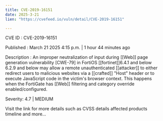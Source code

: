 ```yaml
---
title: CVE-2019-16151
date: 2025-3-21
lien: "https://cvefeed.io/vuln/detail/CVE-2019-16151"

---
```


CVE ID : CVE-2019-16151

Published :  March 21
2025
4:15 p.m. | 1 hour
44 minutes ago

Description : An improper neutralization of input during [[Web]] page generation vulnerability [CWE-79] in FortiOS  [[fortinet]]6.4.1 and below
6.2.9 and below may allow a remote unauthenticated [[attacker]] to either redirect users to malicious websites via a [[crafted]] "Host" header or to execute JavaScript code in the victim's browser context.
This happens when the FortiGate has [[Web]] filtering and category override enabled/configured.

Severity: 4.7 | MEDIUM

Visit the link for more details
such as CVSS details
affected products
timeline
and more...
